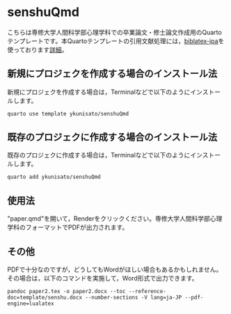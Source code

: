 # senshuQmd

こちらは専修大学人間科学部心理学科での卒業論文・修士論文作成用のQuartoテンプレートです。本Quartoテンプレートの引用文献処理には，[biblatex-jpa](https://github.com/sbtseiji/biblatex-jpa)を使っております[詳細](template/README.md)。

## 新規にプロジェクを作成する場合のインストール法

新規にプロジェクを作成する場合は，Terminalなどで以下のようにインストールします。

```bash
quarto use template ykunisato/senshuQmd
```

## 既存のプロジェクに作成する場合のインストール法

既存のプロジェクに作成する場合は，Terminalなどで以下のようにインストールします。

```bash
quarto add ykunisato/senshuQmd
```


## 使用法

"paper.qmd"を開いて，Renderをクリックください。専修大学人間科学部心理学科のフォーマットでPDFが出力されます。

## その他

PDFで十分なのですが，どうしてもWordがほしい場合もあるかもしれません。その場合は，以下のコマンドを実施して，Word形式で出力できます。

```
pandoc paper2.tex -o paper2.docx --toc --reference-doc=template/senshu.docx --number-sections -V lang=ja-JP --pdf-engine=lualatex
```

